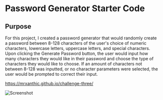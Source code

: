 # Password Generator Starter Code

## Purpose

For this project, I created a password generator that would randomly create a password between 8-128 characters of the user's choice of numeric characters, lowercase letters, uppercase letters, and special characters. Upon clicking the Generate Password button, the user would input how many characters they would like in their password and choose the type of characters they would like to choose. If an amount of characters not between 8-128 was inputted, or no character parameters were selected, the user would be prompted to correct their input.

https://mrxanthic.github.io/challenge-three/

![Screenshot](https://github.com/mrxanthic/challenge-three/blob/main/assets/screenshot.PNG)
